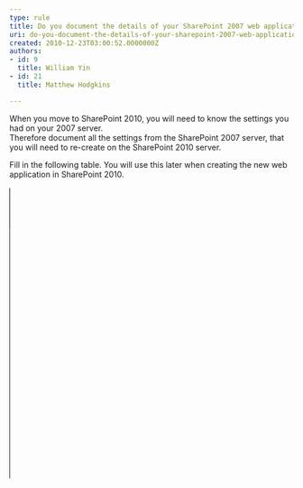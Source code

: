 ```yaml
---
type: rule
title: Do you document the details of your SharePoint 2007 web application
uri: do-you-document-the-details-of-your-sharepoint-2007-web-application
created: 2010-12-23T03:00:52.0000000Z
authors:
- id: 9
  title: William Yin
- id: 21
  title: Matthew Hodgkins

---
```




<span class='intro'> <p>When you move to SharePoint 2010, you will need to know the settings you had on your 2007 server. <br>Therefore document all the settings from the SharePoint 2007 server, that you will need to re-create on the SharePoint 2010 server.</p> </span>

<p style="margin&#58;0cm 0cm 0pt;">Fill in the following table. You will use this later when creating the new web application in SharePoint 2010.</p>
<table cellspacing="0" cellpadding="0" border="1" style="line-height&#58;18px;border&#58;medium none;width&#58;1px;height&#58;873px;"><tbody><tr><td valign="top" style="border&#58;1pt solid windowtext;width&#58;56px;padding&#58;0cm 5.4pt;height&#58;71px;"><p style="margin&#58;0cm 0cm 0pt;"><b>SharePoint&#160;2010 Web Application&#160;Option</b></p></td>
<td valign="top" style="border-top-width&#58;1pt;border-top-style&#58;solid;border-right-width&#58;1pt;border-right-style&#58;solid;width&#58;380px;border-bottom-width&#58;1pt;border-bottom-style&#58;solid;padding&#58;0cm 5.4pt;height&#58;71px;"><p style="margin&#58;0cm 0cm 0pt;"><b>Where To Find This In SharePoint 2007</b></p></td>
<td valign="top" width="187" style="border-top-width&#58;1pt;border-top-style&#58;solid;border-right-width&#58;1pt;border-right-style&#58;solid;width&#58;140pt;border-bottom-width&#58;1pt;border-bottom-style&#58;solid;padding&#58;0cm 5.4pt;height&#58;71px;"><p style="margin&#58;0cm 0cm 0pt;"><b>Answer</b></p></td></tr>
<tr><td valign="top" style="border-right-width&#58;1pt;border-right-style&#58;solid;width&#58;56px;border-bottom-width&#58;1pt;border-bottom-style&#58;solid;padding&#58;0cm 5.4pt;border-left-width&#58;1pt;border-left-style&#58;solid;background-color&#58;transparent;"><p style="margin&#58;0cm 0cm 0pt;">Authentication Provider</p></td>
<td valign="top" style="border-right-width&#58;1pt;border-right-style&#58;solid;width&#58;429px;border-bottom-width&#58;1pt;border-bottom-style&#58;solid;padding&#58;0cm 5.4pt;background-color&#58;transparent;"><p style="margin&#58;0cm 0cm 0pt;">Use&#160;<b>classic</b>&#160;unless you know you need&#160;<b>claims based authentication&#160;<br></b>Note&#58; this is a new feature in SharePoint 2010.</p></td>
<td valign="top" width="187" style="border-right-width&#58;1pt;border-right-style&#58;solid;width&#58;140pt;border-bottom-width&#58;1pt;border-bottom-style&#58;solid;padding&#58;0cm 5.4pt;background-color&#58;transparent;"><p style="margin&#58;0cm 0cm 0pt;">&#160;</p></td></tr>
<tr><td valign="top" style="border-right-width&#58;1pt;border-right-style&#58;solid;width&#58;56px;border-bottom-width&#58;1pt;border-bottom-style&#58;solid;padding&#58;0cm 5.4pt;border-left-width&#58;1pt;border-left-style&#58;solid;background-color&#58;transparent;"><p style="margin&#58;0cm 0cm 0pt;">New IIS Web Site Name</p></td>
<td valign="top" style="border-right-width&#58;1pt;border-right-style&#58;solid;width&#58;429px;border-bottom-width&#58;1pt;border-bottom-style&#58;solid;padding&#58;0cm 5.4pt;background-color&#58;transparent;"><p style="margin&#58;0cm 0cm 0pt;">Application Management | Web application list |&#160;<b>Name Field</b></p></td>
<td valign="top" width="187" style="border-right-width&#58;1pt;border-right-style&#58;solid;width&#58;140pt;border-bottom-width&#58;1pt;border-bottom-style&#58;solid;padding&#58;0cm 5.4pt;background-color&#58;transparent;"><p style="margin&#58;0cm 0cm 0pt;">&#160;</p></td></tr>
<tr><td valign="top" style="border-right-width&#58;1pt;border-right-style&#58;solid;width&#58;56px;border-bottom-width&#58;1pt;border-bottom-style&#58;solid;padding&#58;0cm 5.4pt;border-left-width&#58;1pt;border-left-style&#58;solid;background-color&#58;transparent;"><p style="margin&#58;0cm 0cm 0pt;">Port</p></td>
<td valign="top" style="border-right-width&#58;1pt;border-right-style&#58;solid;width&#58;429px;border-bottom-width&#58;1pt;border-bottom-style&#58;solid;padding&#58;0cm 5.4pt;background-color&#58;transparent;"><p style="margin&#58;0cm 0cm 0pt;">Application Management | Web application list |&#160;<b>URL Field</b>.&#160;<br>Port number will be listed on end of URL (if nothing its port 80)</p></td>
<td valign="top" width="187" style="border-right-width&#58;1pt;border-right-style&#58;solid;width&#58;140pt;border-bottom-width&#58;1pt;border-bottom-style&#58;solid;padding&#58;0cm 5.4pt;background-color&#58;transparent;"><p style="margin&#58;0cm 0cm 0pt;">&#160;</p></td></tr>
<tr><td valign="top" style="border-right-width&#58;1pt;border-right-style&#58;solid;width&#58;56px;border-bottom-width&#58;1pt;border-bottom-style&#58;solid;padding&#58;0cm 5.4pt;border-left-width&#58;1pt;border-left-style&#58;solid;background-color&#58;transparent;"><p style="margin&#58;0cm 0cm 0pt;">Host Header</p></td>
<td valign="top" style="border-right-width&#58;1pt;border-right-style&#58;solid;width&#58;429px;border-bottom-width&#58;1pt;border-bottom-style&#58;solid;padding&#58;0cm 5.4pt;background-color&#58;transparent;"><p style="margin&#58;0cm 0cm 0pt;">Application Management | Web application list |&#160;<b>URL Field</b>&#160;if a DNS name is used (not just the NetBIOS name).&#160;<br>If a DNS name is&#160;<b>NOT</b>&#160;used, leave this blank.</p></td>
<td valign="top" width="187" style="border-right-width&#58;1pt;border-right-style&#58;solid;width&#58;140pt;border-bottom-width&#58;1pt;border-bottom-style&#58;solid;padding&#58;0cm 5.4pt;background-color&#58;transparent;"><p style="margin&#58;0cm 0cm 0pt;">&#160;</p></td></tr>
<tr><td valign="top" style="border-right-width&#58;1pt;border-right-style&#58;solid;width&#58;56px;border-bottom-width&#58;1pt;border-bottom-style&#58;solid;padding&#58;0cm 5.4pt;border-left-width&#58;1pt;border-left-style&#58;solid;background-color&#58;transparent;"><p style="margin&#58;0cm 0cm 0pt;">Authentication Provider</p></td>
<td valign="top" style="border-right-width&#58;1pt;border-right-style&#58;solid;width&#58;429px;border-bottom-width&#58;1pt;border-bottom-style&#58;solid;padding&#58;0cm 5.4pt;background-color&#58;transparent;"><p style="margin&#58;0cm 0cm 0pt;">Application Management | Authentication Providers | (Click On the default zone if applicable) |&#160;<b>IIS Authentication Settings</b>&#160;field.</p></td>
<td valign="top" width="187" style="border-right-width&#58;1pt;border-right-style&#58;solid;width&#58;140pt;border-bottom-width&#58;1pt;border-bottom-style&#58;solid;padding&#58;0cm 5.4pt;background-color&#58;transparent;"><p style="margin&#58;0cm 0cm 0pt;">&#160;</p></td></tr>
<tr><td valign="top" style="border-right-width&#58;1pt;border-right-style&#58;solid;width&#58;56px;border-bottom-width&#58;1pt;border-bottom-style&#58;solid;padding&#58;0cm 5.4pt;border-left-width&#58;1pt;border-left-style&#58;solid;background-color&#58;transparent;"><p style="margin&#58;0cm 0cm 0pt;">Allow Anonymous</p></td>
<td valign="top" style="border-right-width&#58;1pt;border-right-style&#58;solid;width&#58;429px;border-bottom-width&#58;1pt;border-bottom-style&#58;solid;padding&#58;0cm 5.4pt;background-color&#58;transparent;"><p style="margin&#58;0cm 0cm 0pt;">Application Management | Authentication Providers | (Click On the default zone if applicable) |&#160;<b>Anonymous Access</b>&#160;field.</p></td>
<td valign="top" width="187" style="border-right-width&#58;1pt;border-right-style&#58;solid;width&#58;140pt;border-bottom-width&#58;1pt;border-bottom-style&#58;solid;padding&#58;0cm 5.4pt;background-color&#58;transparent;"><p style="margin&#58;0cm 0cm 0pt;">&#160;</p></td></tr>
<tr><td valign="top" style="border-right-width&#58;1pt;border-right-style&#58;solid;width&#58;56px;border-bottom-width&#58;1pt;border-bottom-style&#58;solid;padding&#58;0cm 5.4pt;border-left-width&#58;1pt;border-left-style&#58;solid;background-color&#58;transparent;"><p style="margin&#58;0cm 0cm 0pt;">Use Secure Sockets Layer</p></td>
<td valign="top" style="border-right-width&#58;1pt;border-right-style&#58;solid;width&#58;429px;border-bottom-width&#58;1pt;border-bottom-style&#58;solid;padding&#58;0cm 5.4pt;background-color&#58;transparent;"><p style="margin&#58;0cm 0cm 0pt;">Check whether the SharePoint site URL like “<b>https</b>&#58;//***”</p></td>
<td valign="top" width="187" style="border-right-width&#58;1pt;border-right-style&#58;solid;width&#58;140pt;border-bottom-width&#58;1pt;border-bottom-style&#58;solid;padding&#58;0cm 5.4pt;background-color&#58;transparent;"><p style="margin&#58;0cm 0cm 0pt;">&#160;</p></td></tr>
<tr><td valign="top" style="border-right-width&#58;1pt;border-right-style&#58;solid;width&#58;56px;border-bottom-width&#58;1pt;border-bottom-style&#58;solid;padding&#58;0cm 5.4pt;border-left-width&#58;1pt;border-left-style&#58;solid;background-color&#58;transparent;"><p style="margin&#58;0cm 0cm 0pt;">Public URL</p></td>
<td valign="top" style="border-right-width&#58;1pt;border-right-style&#58;solid;width&#58;429px;border-bottom-width&#58;1pt;border-bottom-style&#58;solid;padding&#58;0cm 5.4pt;background-color&#58;transparent;"><p style="margin&#58;0cm 0cm 0pt;">Automatically updated from Host Header</p></td>
<td valign="top" width="187" style="border-right-width&#58;1pt;border-right-style&#58;solid;width&#58;140pt;border-bottom-width&#58;1pt;border-bottom-style&#58;solid;padding&#58;0cm 5.4pt;background-color&#58;transparent;"><p style="margin&#58;0cm 0cm 0pt;">&#160;</p></td></tr>
<tr><td valign="top" style="border-right-width&#58;1pt;border-right-style&#58;solid;width&#58;56px;border-bottom-width&#58;1pt;border-bottom-style&#58;solid;padding&#58;0cm 5.4pt;border-left-width&#58;1pt;border-left-style&#58;solid;background-color&#58;transparent;"><p style="margin&#58;0cm 0cm 0pt;">Application pool name</p></td>
<td valign="top" style="border-right-width&#58;1pt;border-right-style&#58;solid;width&#58;429px;border-bottom-width&#58;1pt;border-bottom-style&#58;solid;padding&#58;0cm 5.4pt;background-color&#58;transparent;"><p style="margin&#58;0cm 0cm 0pt;">Leave defaults</p></td>
<td valign="top" width="187" style="border-right-width&#58;1pt;border-right-style&#58;solid;width&#58;140pt;border-bottom-width&#58;1pt;border-bottom-style&#58;solid;padding&#58;0cm 5.4pt;background-color&#58;transparent;"><p style="margin&#58;0cm 0cm 0pt;">&#160;</p></td></tr>
<tr><td valign="top" style="border-right-width&#58;1pt;border-right-style&#58;solid;width&#58;56px;border-bottom-width&#58;1pt;border-bottom-style&#58;solid;padding&#58;0cm 5.4pt;border-left-width&#58;1pt;border-left-style&#58;solid;background-color&#58;transparent;"><p style="margin&#58;0cm 0cm 0pt;">Security account for this application pool</p></td>
<td valign="top" style="border-right-width&#58;1pt;border-right-style&#58;solid;width&#58;429px;border-bottom-width&#58;1pt;border-bottom-style&#58;solid;padding&#58;0cm 5.4pt;background-color&#58;transparent;"><p style="margin&#58;0cm 0cm 0pt;">Leave defaults</p></td>
<td valign="top" width="187" style="border-right-width&#58;1pt;border-right-style&#58;solid;width&#58;140pt;border-bottom-width&#58;1pt;border-bottom-style&#58;solid;padding&#58;0cm 5.4pt;background-color&#58;transparent;"><p style="margin&#58;0cm 0cm 0pt;">&#160;</p></td></tr>
<tr><td valign="top" style="border-right-width&#58;1pt;border-right-style&#58;solid;width&#58;56px;border-bottom-width&#58;1pt;border-bottom-style&#58;solid;padding&#58;0cm 5.4pt;border-left-width&#58;1pt;border-left-style&#58;solid;background-color&#58;transparent;"><p style="margin&#58;0cm 0cm 0pt;">Database Name</p></td>
<td valign="top" style="border-right-width&#58;1pt;border-right-style&#58;solid;width&#58;429px;border-bottom-width&#58;1pt;border-bottom-style&#58;solid;padding&#58;0cm 5.4pt;background-color&#58;transparent;"><p style="margin&#58;0cm 0cm 0pt;">Zz the database name so you know this will be replaced (read&#160;<a href="/Management/RulesToSuccessfulProjects/Pages/ZZOldFiles.aspx" style="background-color&#58;transparent;">http&#58;//rules.ssw.com.au/Management/RulesToSuccessfulProjects/Pages/ZZOldFiles.aspx</a><span style="background-color&#58;transparent;"></span><span style="background-color&#58;transparent;">)</span></p>
<p style="margin&#58;0cm 0cm 0pt;">&#160;</p></td>
<td valign="top" width="187" style="border-right-width&#58;1pt;border-right-style&#58;solid;width&#58;140pt;border-bottom-width&#58;1pt;border-bottom-style&#58;solid;padding&#58;0cm 5.4pt;background-color&#58;transparent;"><p style="margin&#58;0cm 0cm 0pt;">&#160;</p></td></tr></tbody></table>
<span style="line-height&#58;18px;"></span><br class="Apple-interchange-newline"><p>&#160;</p>


